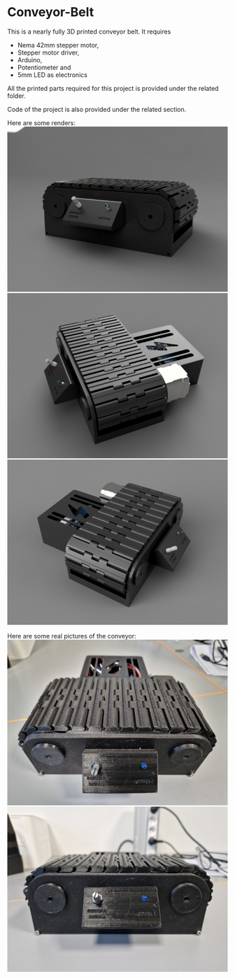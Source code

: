 # Conveyor-Belt
This is a nearly fully 3D printed conveyor belt.
It requires 
- Nema 42mm stepper motor, 
- Stepper motor driver, 
- Arduino, 
- Potentiometer and 
- 5mm LED 
as electronics

All the printed parts required for this project is provided under the related folder.

Code of the project is also provided under the related section.

Here are some renders:
![](images/conveyor3.png)
![](images/conveyor2.png)
![](images/conveyor1.png)

Here are some real pictures of the conveyor:
![](images/conveyorreal.png)
![](images/conveyorreal2.png)
